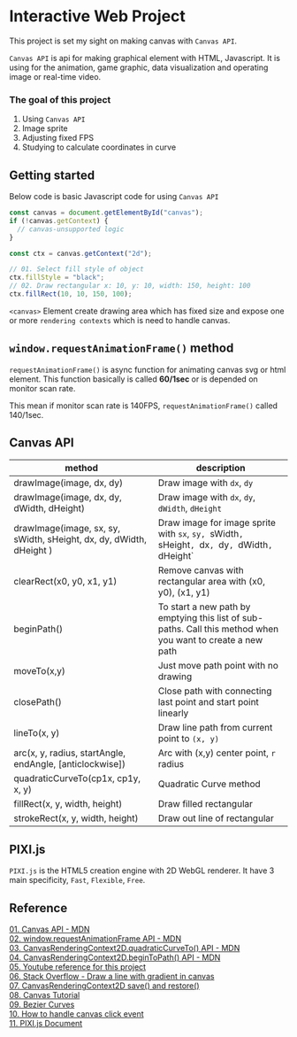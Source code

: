 # Interactive Web Project

This project is set my sight on making canvas with `Canvas API`.

`Canvas API` is api for making graphical element with HTML, Javascript. It is using for the animation, game graphic, data visualization and operating image or real-time video.

### The goal of this project

1.  Using `Canvas API`
2.  Image sprite
3.  Adjusting fixed FPS
4.  Studying to calculate coordinates in curve

## Getting started

Below code is basic Javascript code for using `Canvas API`

```javascript
const canvas = document.getElementById("canvas");
if (!canvas.getContext) {
  // canvas-unsupported logic
}

const ctx = canvas.getContext("2d");

// 01. Select fill style of object
ctx.fillStyle = "black";
// 02. Draw rectangular x: 10, y: 10, width: 150, height: 100
ctx.fillRect(10, 10, 150, 100);
```

`<canvas>` Element create drawing area which has fixed size and expose one or more `rendering contexts` which is need to handle canvas.

## `window.requestAnimationFrame()` method

`requestAnimationFrame()` is async function for animating canvas svg or html element.
This function basically is called **60/1sec** or is depended on monitor scan rate.

This mean if monitor scan rate is 140FPS, `requestAnimationFrame()` called 140/1sec.

## Canvas API

| method                                                              | description                                                                                                 |
| ------------------------------------------------------------------- | ----------------------------------------------------------------------------------------------------------- |
| drawImage(image, dx, dy)                                            | Draw image with `dx`, `dy`                                                                                  |
| drawImage(image, dx, dy, dWidth, dHeight)                           | Draw image with `dx`, `dy`, `dWidth`, `dHeight`                                                             |
| drawImage(image, sx, sy, sWidth, sHeight, dx, dy, dWidth, dHeight ) | Draw image for image sprite with `sx`, `sy, `sWidth`, `sHeight`, `dx`, `dy`, `dWidth`, `dHeight`            |
| clearRect(x0, y0, x1, y1)                                           | Remove canvas with rectangular area with (x0, y0), (x1, y1)                                                 |
| beginPath()                                                         | To start a new path by emptying this list of sub-paths. Call this method when you want to create a new path |
| moveTo(x,y)                                                         | Just move path point with no drawing                                                                        |
| closePath()                                                         | Close path with connecting last point and start point linearly                                              |
| lineTo(x, y)                                                        | Draw line path from current point to `(x, y)`                                                               |
| arc(x, y, radius, startAngle, endAngle, [anticlockwise])            | Arc with (x,y) center point, `r` radius                                                                     |
| quadraticCurveTo(cp1x, cp1y, x, y)                                  | Quadratic Curve method                                                                                      |
| fillRect(x, y, width, height)                                       | Draw filled rectangular                                                                                     |
| strokeRect(x, y, width, height)                                     | Draw out line of rectangular                                                                                |

## PIXI.js

`PIXI.js` is the HTML5 creation engine with 2D WebGL renderer. It have 3 main specificity, `Fast`, `Flexible`, `Free`.

## Reference

[01. Canvas API - MDN](https://developer.mozilla.org/ko/docs/Web/HTML/Canvas)  
[02. window.requestAnimationFrame API - MDN](https://developer.mozilla.org/ko/docs/Web/API/Window/requestAnimationFrame)  
[03. CanvasRenderingContext2D.quadraticCurveTo() API - MDN](https://developer.mozilla.org/en-US/docs/Web/API/CanvasRenderingContext2D/quadraticCurveTo)  
[04. CanvasRenderingContext2D.beginToPath() API - MDN](https://developer.mozilla.org/en-US/docs/Web/API/CanvasRenderingContext2D/beginPath)  
[05. Youtube reference for this project](https://www.youtube.com/watch?v=hCHL7sydzn0&t=264s)  
[06. Stack Overflow - Draw a line with gradient in canvas ](https://stackoverflow.com/questions/45789186/draw-a-line-with-gradient-in-canvas)  
[07. CanvasRenderingContext2D save() and restore() ](https://www.tutorialspoint.com/What-are-save-and-restore-methods-in-HTML5-Canvas)  
[08. Canvas Tutorial](https://developer.mozilla.org/ko/docs/Web/HTML/Canvas/Tutorial)  
[09. Bezier Curves](https://en.wikipedia.org/wiki/B%C3%A9zier_curve#:~:text=A%20B%C3%A9zier%20curve%20)  
[10. How to handle canvas click event](https://webisfree.com/2018-05-31/[html5]-canvas-%EC%9A%94%EC%86%8C%EC%9D%98-%EB%8F%84%ED%98%95%EC%97%90-%ED%81%B4%EB%A6%AD-%EC%9D%B4%EB%B2%A4%ED%8A%B8-%EC%82%AC%EC%9A%A9%ED%95%98%EB%8A%94-%EB%B0%A9%EB%B2%95)  
[11. PIXI.js Document](https://www.pixijs.com/)
